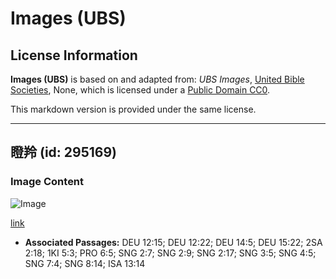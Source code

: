 # Images (UBS)

## License Information

**Images (UBS)** is based on and adapted from: _UBS Images_, [United Bible Societies](https://unitedbiblesocieties.org/), None, which is licensed under a [Public Domain CC0](https://creativecommons.org/public-domain/cc0/).

This markdown version is provided under the same license.



--------------------------------

## 瞪羚 (id: 295169)

### Image Content

![Image](https://cdn.aquifer.bible/aquifer-content/resources/Media/WEB-0257_gazelle.jpg)

[link](https://cdn.aquifer.bible/aquifer-content/resources/Media/WEB-0257_gazelle.jpg)

* **Associated Passages:** DEU 12:15; DEU 12:22; DEU 14:5; DEU 15:22; 2SA 2:18; 1KI 5:3; PRO 6:5; SNG 2:7; SNG 2:9; SNG 2:17; SNG 3:5; SNG 4:5; SNG 7:4; SNG 8:14; ISA 13:14

